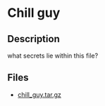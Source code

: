 # Chill guy

## Description

what secrets lie within this file?

## Files

* [chill_guy.tar.gz](<files/chill_guy.tar.gz>)

